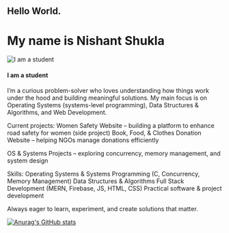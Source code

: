## Hello World.

# My name is Nishant Shukla


![I am a student](https://i.pinimg.com/736x/43/02/ad/4302adf0779fab92df4333e26f67b93a.jpg)
#### I am a student
I’m a curious problem-solver who loves understanding how things work under the hood and building meaningful solutions. My main focus is on Operating Systems (systems-level programming), Data Structures & Algorithms, and Web Development.

Current projects:
Women Safety Website – building a platform to enhance road safety for women (side project)
Book, Food, & Clothes Donation Website – helping NGOs manage donations efficiently

OS & Systems Projects – exploring concurrency, memory management, and system design


Skills:
Operating Systems & Systems Programming (C, Concurrency, Memory Management)
Data Structures & Algorithms
Full Stack Development (MERN, Firebase, JS, HTML, CSS)
Practical software & project development

Always eager to learn, experiment, and create solutions that matter.






[![Anurag's GitHub stats](https://github-readme-stats.vercel.app/api?username=niscollect)](https://github.com/anuraghazra/github-readme-stats)


<!--
**niscollect/niscollect** is a ✨ _special_ ✨ repository because its `README.md` (this file) appears on your GitHub profile.

Here are some ideas to get you started:

- 🔭 I’m currently working on ...
- 🌱 I’m currently learning ...
- 👯 I’m looking to collaborate on ...
- 🤔 I’m looking for help with ...
- 💬 Ask me about ...
- 📫 How to reach me: ...
- 😄 Pronouns: ...
- ⚡ Fun fact: ...
-->
